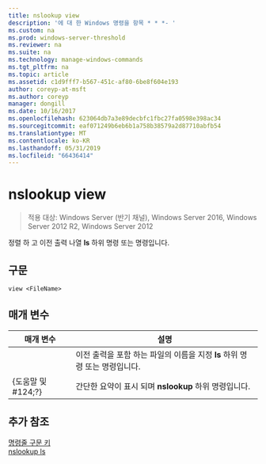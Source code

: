 ```yaml
---
title: nslookup view
description: '에 대 한 Windows 명령을 항목 * * *- '
ms.custom: na
ms.prod: windows-server-threshold
ms.reviewer: na
ms.suite: na
ms.technology: manage-windows-commands
ms.tgt_pltfrm: na
ms.topic: article
ms.assetid: c1d9fff7-b567-451c-af80-6be8f604e193
author: coreyp-at-msft
ms.author: coreyp
manager: dongill
ms.date: 10/16/2017
ms.openlocfilehash: 623064db7a3e89decbfc1fbc27fa0598e398ac34
ms.sourcegitcommit: eaf071249b6eb6b1a758b38579a2d87710abfb54
ms.translationtype: MT
ms.contentlocale: ko-KR
ms.lasthandoff: 05/31/2019
ms.locfileid: "66436414"
---
```

# <a name="nslookup-view"></a>nslookup view

>적용 대상: Windows Server (반기 채널), Windows Server 2016, Windows Server 2012 R2, Windows Server 2012

정렬 하 고 이전 출력 나열 **ls** 하위 명령 또는 명령입니다.  
## <a name="syntax"></a>구문  
```  
view <FileName>  
```  
## <a name="parameters"></a>매개 변수  

|    매개 변수    |                                            설명                                            |
|-----------------|---------------------------------------------------------------------------------------------------|
|   <FileName>    | 이전 출력을 포함 하는 파일의 이름을 지정 **ls** 하위 명령 또는 명령입니다. |
| {도움말 및 #124;?} |                       간단한 요약이 표시 되며 **nslookup** 하위 명령입니다.                       |

## <a name="additional-references"></a>추가 참조  
[명령줄 구문 키](command-line-syntax-key.md)  
[nslookup ls](nslookup-ls.md)  
